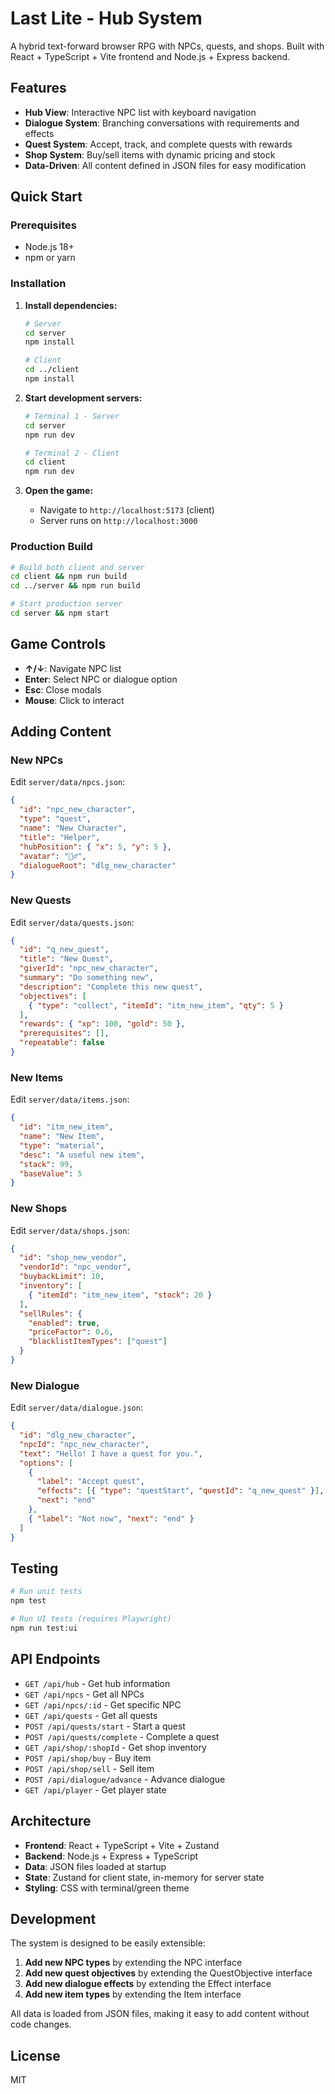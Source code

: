# Last Lite - Hub System

A hybrid text-forward browser RPG with NPCs, quests, and shops. Built with React + TypeScript + Vite frontend and Node.js + Express backend.

## Features

- **Hub View**: Interactive NPC list with keyboard navigation
- **Dialogue System**: Branching conversations with requirements and effects
- **Quest System**: Accept, track, and complete quests with rewards
- **Shop System**: Buy/sell items with dynamic pricing and stock
- **Data-Driven**: All content defined in JSON files for easy modification

## Quick Start

### Prerequisites
- Node.js 18+
- npm or yarn

### Installation

1. **Install dependencies:**
   ```bash
   # Server
   cd server
   npm install
   
   # Client
   cd ../client
   npm install
   ```

2. **Start development servers:**
   ```bash
   # Terminal 1 - Server
   cd server
   npm run dev
   
   # Terminal 2 - Client
   cd client
   npm run dev
   ```

3. **Open the game:**
   - Navigate to `http://localhost:5173` (client)
   - Server runs on `http://localhost:3000`

### Production Build

```bash
# Build both client and server
cd client && npm run build
cd ../server && npm run build

# Start production server
cd server && npm start
```

## Game Controls

- **↑/↓**: Navigate NPC list
- **Enter**: Select NPC or dialogue option
- **Esc**: Close modals
- **Mouse**: Click to interact

## Adding Content

### New NPCs

Edit `server/data/npcs.json`:

```json
{
  "id": "npc_new_character",
  "type": "quest",
  "name": "New Character",
  "title": "Helper",
  "hubPosition": { "x": 5, "y": 5 },
  "avatar": "🧙‍♂️",
  "dialogueRoot": "dlg_new_character"
}
```

### New Quests

Edit `server/data/quests.json`:

```json
{
  "id": "q_new_quest",
  "title": "New Quest",
  "giverId": "npc_new_character",
  "summary": "Do something new",
  "description": "Complete this new quest",
  "objectives": [
    { "type": "collect", "itemId": "itm_new_item", "qty": 5 }
  ],
  "rewards": { "xp": 100, "gold": 50 },
  "prerequisites": [],
  "repeatable": false
}
```

### New Items

Edit `server/data/items.json`:

```json
{
  "id": "itm_new_item",
  "name": "New Item",
  "type": "material",
  "desc": "A useful new item",
  "stack": 99,
  "baseValue": 5
}
```

### New Shops

Edit `server/data/shops.json`:

```json
{
  "id": "shop_new_vendor",
  "vendorId": "npc_vendor",
  "buybackLimit": 10,
  "inventory": [
    { "itemId": "itm_new_item", "stock": 20 }
  ],
  "sellRules": {
    "enabled": true,
    "priceFactor": 0.6,
    "blacklistItemTypes": ["quest"]
  }
}
```

### New Dialogue

Edit `server/data/dialogue.json`:

```json
{
  "id": "dlg_new_character",
  "npcId": "npc_new_character",
  "text": "Hello! I have a quest for you.",
  "options": [
    {
      "label": "Accept quest",
      "effects": [{ "type": "questStart", "questId": "q_new_quest" }],
      "next": "end"
    },
    { "label": "Not now", "next": "end" }
  ]
}
```

## Testing

```bash
# Run unit tests
npm test

# Run UI tests (requires Playwright)
npm run test:ui
```

## API Endpoints

- `GET /api/hub` - Get hub information
- `GET /api/npcs` - Get all NPCs
- `GET /api/npcs/:id` - Get specific NPC
- `GET /api/quests` - Get all quests
- `POST /api/quests/start` - Start a quest
- `POST /api/quests/complete` - Complete a quest
- `GET /api/shop/:shopId` - Get shop inventory
- `POST /api/shop/buy` - Buy item
- `POST /api/shop/sell` - Sell item
- `POST /api/dialogue/advance` - Advance dialogue
- `GET /api/player` - Get player state

## Architecture

- **Frontend**: React + TypeScript + Vite + Zustand
- **Backend**: Node.js + Express + TypeScript
- **Data**: JSON files loaded at startup
- **State**: Zustand for client state, in-memory for server state
- **Styling**: CSS with terminal/green theme

## Development

The system is designed to be easily extensible:

1. **Add new NPC types** by extending the NPC interface
2. **Add new quest objectives** by extending the QuestObjective interface
3. **Add new dialogue effects** by extending the Effect interface
4. **Add new item types** by extending the Item interface

All data is loaded from JSON files, making it easy to add content without code changes.

## License

MIT